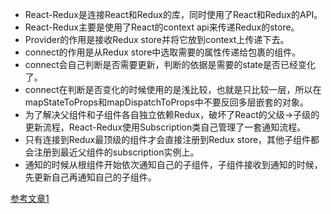 - React-Redux是连接React和Redux的库，同时使用了React和Redux的API。
- React-Redux主要是使用了React的context api来传递Redux的store。
- Provider的作用是接收Redux store并将它放到context上传递下去。
- connect的作用是从Redux store中选取需要的属性传递给包裹的组件。
- connect会自己判断是否需要更新，判断的依据是需要的state是否已经变化了。
- connect在判断是否变化的时候使用的是浅比较，也就是只比较一层，所以在mapStateToProps和mapDispatchToProps中不要反回多层嵌套的对象。
- 为了解决父组件和子组件各自独立依赖Redux，破坏了React的父级->子级的更新流程，React-Redux使用Subscription类自己管理了一套通知流程。
- 只有连接到Redux最顶级的组件才会直接注册到Redux store，其他子组件都会注册到最近父组件的subscription实例上。
- 通知的时候从根组件开始依次通知自己的子组件，子组件接收到通知的时候，先更新自己再通知自己的子组件。



[参考文章1](https://juejin.cn/post/6847902222756347911)